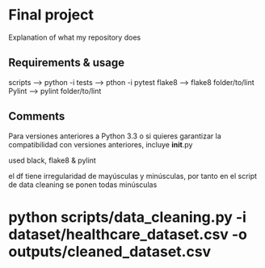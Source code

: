 # Final project 

Explanation of what my repository does

## Requirements & usage

scripts --> python -i 
tests --> pthon -i
pytest
flake8 --> flake8 folder/to/lint
Pylint --> pylint folder/to/lint

## Comments 

Para versiones anteriores a Python 3.3 o si quieres garantizar la compatibilidad con versiones anteriores, incluye __init__.py

used black, flake8 & pylint

el df tiene irregularidad de mayúsculas y minúsculas, por tanto en el script de data cleaning se ponen todas 
minúsculas

# python scripts/data_cleaning.py -i dataset/healthcare_dataset.csv -o outputs/cleaned_dataset.csv
